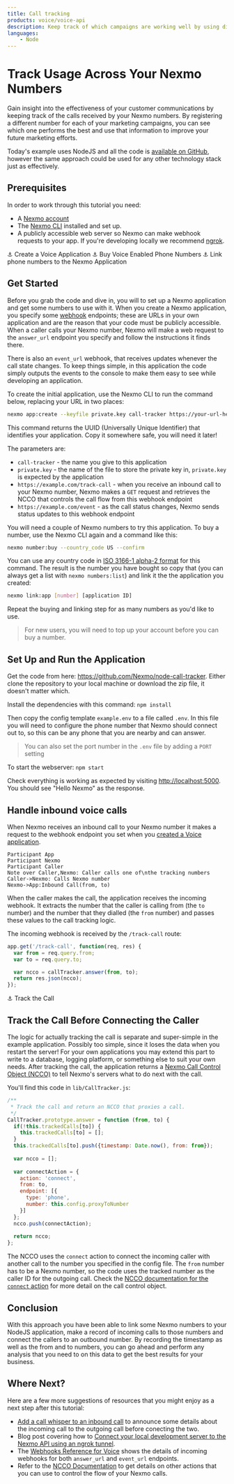 ```yaml
---
title: Call tracking
products: voice/voice-api
description: Keep track of which campaigns are working well by using different numbers for each one and tracking the incoming calls. This tutorial shows you how to handle incoming calls, connect them to another number, and track the phone numbers that called each of your Nexmo numbers.
languages:
    - Node
---
```


# Track Usage Across Your Nexmo Numbers

Gain insight into the effectiveness of your customer communications by keeping track of the calls received by your Nexmo numbers. By registering a different number for each of your marketing campaigns, you can see which one performs the best and use that information to improve your future marketing efforts.

Today's example uses NodeJS and all the code is [available on GitHub](https://github.com/Nexmo/node-call-tracker), however the same approach could be used for any other technology stack just as effectively.

## Prerequisites

In order to work through this tutorial you need:

* A [Nexmo account](https://dashboard.nexmo.com/sign-up)
* The [Nexmo CLI](https://github.com/nexmo/nexmo-cli) installed and set up.
* A publicly accessible web server so Nexmo can make webhook requests to your app. If you're developing locally we recommend [ngrok](https://ngrok.com/).

⚓ Create a Voice Application
⚓ Buy Voice Enabled Phone Numbers
⚓ Link phone numbers to the Nexmo Application
## Get Started

Before you grab the code and dive in, you will to set up a Nexmo application and get some numbers to use with it. When you create a Nexmo application, you specify some [webhook](https://developer.nexmo.com/concepts/guides/webhooks) endpoints; these are URLs in your own application and are the reason that your code must be publicly accessible. When a caller calls your Nexmo number, Nexmo will make a web request to the `answer_url` endpoint you specify and follow the instructions it finds there.

There is also an `event_url` webhook, that receives updates whenever the call state changes. To keep things simple, in this application the code simply outputs the events to the console to make them easy to see while developing an application.

To create the initial application, use the Nexmo CLI to run the command below, replacing your URL in two places:

```bash
nexmo app:create --keyfile private.key call-tracker https://your-url-here/track-call https://your-url-here/event
```

This command returns the UUID (Universally Unique Identifier) that identifies your application. Copy it somewhere safe, you will need it later!

The parameters are:

* `call-tracker` - the name you give to this application
* `private.key` - the name of the file to store the private key in, `private.key` is expected by the application
* `https://example.com/track-call` - when you receive an inbound call to your Nexmo number, Nexmo makes a `GET` request and retrieves the NCCO that controls the call flow from this webhook endpoint
* `https://example.com/event` - as the call status changes, Nexmo sends status updates to this webhook endpoint

You will need a couple of Nexmo numbers to try this application. To buy a number, use the Nexmo CLI again and a command like this:

```bash
nexmo number:buy --country_code US --confirm
```

You can use any country code in [ISO 3166-1 alpha-2 format](https://en.wikipedia.org/wiki/ISO_3166-1_alpha-2) for this command. The result is the number you have bought so copy that (you can always get a list with `nexmo numbers:list`) and link it the the application you created:

```bash
nexmo link:app [number] [application ID]
```

Repeat the buying and linking step for as many numbers as you'd like to use.

> For new users, you will need to top up your account before you can buy a number.

## Set Up and Run the Application

Get the code from here: <https://github.com/Nexmo/node-call-tracker>. Either clone the repository to your local machine or download the zip file, it doesn't matter which.

Install the dependencies with this command: `npm install`

Then copy the config template `example.env` to a file called `.env`. In this file you will need to configure the phone number that Nexmo should connect out to, so this can be any phone that you are nearby and can answer.

> You can also set the port number in the `.env` file by adding a `PORT` setting

To start the webserver: `npm start`

Check everything is working as expected by visiting <http://localhost:5000>. You should see "Hello Nexmo" as the response.

## Handle inbound voice calls

When Nexmo receives an inbound call to your Nexmo number it makes a request to the webhook endpoint you set when you [created a Voice application](#get-started).

```js_sequence_diagram
Participant App
Participant Nexmo
Participant Caller
Note over Caller,Nexmo: Caller calls one of\nthe tracking numbers
Caller->Nexmo: Calls Nexmo number
Nexmo->App:Inbound Call(from, to)
```

When the caller makes the call, the application receives the incoming webhook. It extracts the number that the caller is calling from (the `to` number) and the number that they dialled (the `from` number) and passes these values to the call tracking logic.

The incoming webhook is received by the `/track-call` route:

```js
app.get('/track-call', function(req, res) {
  var from = req.query.from;
  var to = req.query.to;

  var ncco = callTracker.answer(from, to);
  return res.json(ncco);
});
```

⚓ Track the Call 
## Track the Call Before Connecting the Caller

The logic for actually tracking the call is separate and super-simple in the example application. Possibly too simple, since it loses the data when you restart the server! For your own applications you may extend this part to write to a database, logging platform, or something else to suit your own needs. After tracking the call, the application returns a [Nexmo Call Control Object (NCCO)](https://developer.nexmo.com/voice/voice-api/ncco-reference) to tell Nexmo's servers what to do next with the call.

You'll find this code in `lib/CallTracker.js`:

```js
/**
 * Track the call and return an NCCO that proxies a call.
 */
CallTracker.prototype.answer = function (from, to) {
  if(!this.trackedCalls[to]) {
    this.trackedCalls[to] = [];
  }
  this.trackedCalls[to].push({timestamp: Date.now(), from: from});
  
  var ncco = [];
  
  var connectAction = {
    action: 'connect',
    from: to,
    endpoint: [{
      type: 'phone',
      number: this.config.proxyToNumber
    }]
  };
  ncco.push(connectAction);
  
  return ncco;
};
```

The NCCO uses the `connect` action to connect the incoming caller with another call to the number you specified in the config file. The `from` number has to be a Nexmo number, so the code uses the tracked number as the caller ID for the outgoing call. Check the [NCCO documentation for the `connect` action](https://developer.nexmo.com/voice/voice-api/ncco-reference#connect) for more detail on the call control object.

## Conclusion

With this approach you have been able to link some Nexmo numbers to your NodeJS application, make a record of incoming calls to those numbers and connect the callers to an outbound number. By recording the timestamp as well as the from and to numbers, you can go ahead and perform any analysis that you need to on this data to get the best results for your business.

## Where Next?

Here are a few more suggestions of resources that you might enjoy as a next step after this tutorial:

* [Add a call whisper to an inbound call](https://developer.nexmo.com/tutorials/add-a-call-whisper-to-an-inbound-call) to announce some details about the incoming call to the outgoing call before conecting the two.
* Blog post covering how to [Connect your local development server to the Nexmo API using an ngrok tunnel](https://www.nexmo.com/blog/2017/07/04/local-development-nexmo-ngrok-tunnel-dr/).
* The [Webhooks Reference for Voice](https://developer.nexmo.com/voice/voice-api/webhook-reference) shows the details of incoming webhooks for both `answer_url` and `event_url` endpoints.
* Refer to the [NCCO Documentation](https://developer.nexmo.com/voice/voice-api/ncco-reference) to get details on other actions that you can use to control the flow of your Nexmo calls.
